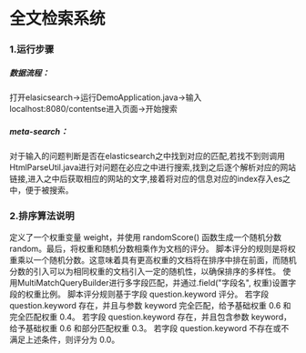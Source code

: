 # 全文检索系统

### 1.运行步骤

##### 数据流程：

打开elasicsearch->运行DemoApplication.java->输入localhost:8080/contentse进入页面->开始搜索

##### meta-search：

对于输入的问题判断是否在elasticsearch之中找到对应的匹配,若找不到则调用HtmlParseUtil.java进行对问题在必应之中进行搜索,找到之后逐个解析对应的网站链接,进入之中后获取相应的网站的文字,接着将对应的信息对应的index存入es之中，便于被搜索。

### 2.排序算法说明

定义了一个权重变量 weight，并使用 randomScore() 函数生成一个随机分数 random。最后，将权重和随机分数相乘作为文档的评分。
脚本评分的规则是将权重乘以一个随机分数。这意味着具有更高权重的文档将在排序中排在前面，而随机分数的引入可以为相同权重的文档引入一定的随机性，以确保排序的多样性。
使用MultiMatchQueryBuilder进行多字段匹配，并通过.field("字段名", 权重)设置字段的权重比例。
脚本评分规则基于字段 question.keyword 评分。
若字段 question.keyword 存在，并且与参数 keyword 完全匹配，给予基础权重 0.6 和完全匹配权重 0.4。
若字段 question.keyword 存在，并且包含参数 keyword，给予基础权重 0.6 和部分匹配权重 0.3。
若字段 question.keyword 不存在或不满足上述条件，则评分为 0.0。

